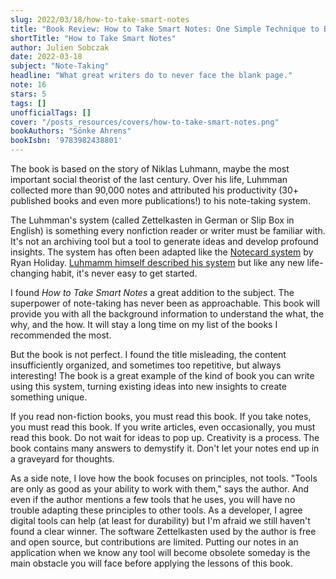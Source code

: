 ```yaml
---
slug: 2022/03/18/how-to-take-smart-notes
title: "Book Review: How to Take Smart Notes: One Simple Technique to Boost Writing, Learning and Thinking"
shortTitle: "How to Take Smart Notes"
author: Julien Sobczak
date: 2022-03-18
subject: "Note-Taking"
headline: "What great writers do to never face the blank page."
note: 16
stars: 5
tags: []
unofficialTags: []
cover: "/posts_resources/covers/how-to-take-smart-notes.png"
bookAuthors: "Sönke Ahrens"
bookIsbn: '9783982438801'
---
```



The book is based on the story of Niklas Luhmann, maybe the most important social theorist of the last century. Over his life, Luhmman collected more than 90,000 notes and attributed his productivity (30+ published books and even more publications!) to his note-taking system.

The Luhmman's system (called Zettelkasten in German or Slip Box in English) is something every nonfiction reader or writer must be familiar with. It's not an archiving tool but a tool to generate ideas and develop profound insights. The system has often been adapted like the [Notecard system](https://ryanholiday.net/the-notecard-system-the-key-for-remembering-organizing-and-using-everything-you-read/) by Ryan Holiday. [Luhmamm himself described his system](https://web.archive.org/web/20200617175727/http://luhmann.surge.sh/communicating-with-slip-boxes) but like any new life-changing habit, it's never easy to get started.

I found _How to Take Smart Notes_ a great addition to the subject. The superpower of note-taking has never been as approachable. This book will provide you with all the background information to understand the what, the why, and the how. It will stay a long time on my list of the books I recommended the most.

But the book is not perfect. I found the title misleading, the content insufficiently organized, and sometimes too repetitive, but always interesting! The book is a great example of the kind of book you can write using this system, turning existing ideas into new insights to create something unique.

If you read non-fiction books, you must read this book. If you take notes, you must read this book. If you write articles, even occasionally, you must read this book. Do not wait for ideas to pop up. Creativity is a process. The book contains many answers to demystify it. Don't let your notes end up in a graveyard for thoughts.

As a side note, I love how the book focuses on principles, not tools. "Tools are only as good as your ability to work with them," says the author. And even if the author mentions a few tools that he uses, you will have no trouble adapting these principles to other tools. As a developer, I agree digital tools can help (at least for durability) but I'm afraid we still haven't found a clear winner. The software Zettelkasten used by the author is free and open source, but contributions are limited. Putting our notes in an application when we know any tool will become obsolete someday is the main obstacle you will face before applying the lessons of this book.


